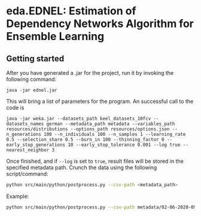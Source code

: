 # eda.EDNEL: Estimation of Dependency Networks Algorithm for Ensemble Learning

## Getting started

After you have generated a .jar for the project, run it by invoking the following command:

```
java -jar ednel.jar
```

This will bring a list of parameters for the program. An successful call to the code is

```
java -jar weka.jar --datasets_path keel_datasets_10fcv --datasets_names german --metadata_path metadata --variables_path resources/distributions --options_path resources/options.json --n_generations 100 --n_individuals 100 --n_samples 1 --learning_rate 0.5 --selection_share 0.5 --burn_in 100 --thinning_factor 0 --early_stop_generations 10 --early_stop_tolerance 0.001 --log true --nearest_neighbor 3
```

Once finished, and if `--log` is set to `true`, result files will be stored in the specified metadata path. Crunch the data using the following script/command:

```bash
python src/main/python/postprocess.py --csv-path <metadata_path>
```

Example:

```bash
python src/main/python/postprocess.py --csv-path metadata/02-06-2020-09-00-18
```